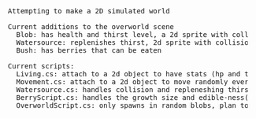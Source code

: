 <pre>

  Attempting to make a 2D simulated world

  Current additions to the overworld scene
    Blob: has health and thirst level, a 2d sprite with collision
    Watersource: replenishes thirst, 2d sprite with collision
    Bush: has berries that can be eaten

  Current scripts:
    Living.cs: attach to a 2d object to have stats (hp and thirst)
    Movement.cs: attach to a 2d object to move randomly every x seconds
    Watersource.cs: handles collision and repleneshing thirst
    BerryScript.cs: handles the growth size and edible-ness(?) of the fruit
    OverworldScript.cs: only spawns in random blobs, plan to do more with other world rules, perhaps random events

</pre>
